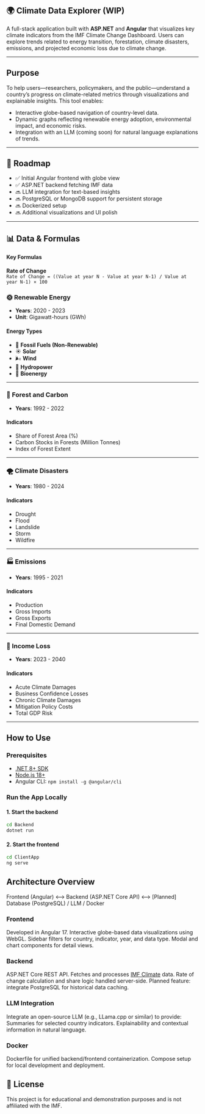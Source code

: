 ## 🌍 Climate Data Explorer (WIP)

A full-stack application built with **ASP.NET** and **Angular** that visualizes key climate indicators from the IMF Climate Change Dashboard. Users can explore trends related to energy transition, forestation, climate disasters, emissions, and projected economic loss due to climate change.

---

## Purpose

To help users—researchers, policymakers, and the public—understand a country’s progress on climate-related metrics through visualizations and explainable insights. This tool enables:

- Interactive globe-based navigation of country-level data.
- Dynamic graphs reflecting renewable energy adoption, environmental impact, and economic risks.
- Integration with an LLM (coming soon) for natural language explanations of trends.

---

## 📌 Roadmap

- ✅ Initial Angular frontend with globe view  
- ✅ ASP.NET backend fetching IMF data  
- 🔜 LLM integration for text-based insights  
- 🔜 PostgreSQL or MongoDB support for persistent storage  
- 🔜 Dockerized setup  
- 🔜 Additional visualizations and UI polish  

---

## 📊 Data & Formulas

#### Key Formulas

**Rate of Change**  
`Rate of Change = ((Value at year N - Value at year N-1) / Value at year N-1) × 100`

### 🌞 Renewable Energy

- **Years**: 2020 - 2023  
- **Unit**: Gigawatt-hours (GWh)

#### Energy Types

- 🔴 **Fossil Fuels (Non-Renewable)** 
- ☀️ **Solar**
- 🌬️ **Wind**  
- 🌊 **Hydropower**  
- 🌱 **Bioenergy**
---

### 🌲 Forest and Carbon

- **Years**: 1992 - 2022  

#### Indicators

- Share of Forest Area (%)  
- Carbon Stocks in Forests (Million Tonnes)  
- Index of Forest Extent  
---

### 🌪️ Climate Disasters

- **Years**: 1980 - 2024  

#### Indicators

- Drought  
- Flood  
- Landslide  
- Storm  
- Wildfire  
---

### 🏭 Emissions

- **Years**: 1995 - 2021  

#### Indicators

- Production  
- Gross Imports  
- Gross Exports  
- Final Domestic Demand  
---

### 💸 Income Loss

- **Years**: 2023 - 2040  

#### Indicators

- Acute Climate Damages  
- Business Confidence Losses  
- Chronic Climate Damages  
- Mitigation Policy Costs  
- Total GDP Risk  
---

## How to Use

### Prerequisites

- [.NET 8+ SDK](https://dotnet.microsoft.com/download)
- [Node.js 18+](https://nodejs.org/)
- Angular CLI: `npm install -g @angular/cli`

### Run the App Locally

#### 1. Start the backend
```bash
cd Backend
dotnet run
```

#### 2. Start the frontend
```bash
cd ClientApp
ng serve
```

## Architecture Overview
Frontend (Angular) <--> Backend (ASP.NET Core API) <--> [Planned] Database (PostgreSQL) / LLM / Docker

### Frontend
Developed in Angular 17.
Interactive globe-based data visualizations using WebGL.
Sidebar filters for country, indicator, year, and data type.
Modal and chart components for detail views.

### Backend
ASP.NET Core REST API.
Fetches and processes [IMF Climate](https://climatedata.imf.org/) data.
Rate of change calculation and share logic handled server-side.
Planned feature: integrate PostgreSQL for historical data caching.

### LLM Integration
Integrate an open-source LLM (e.g., LLama.cpp or similar) to provide:
Summaries for selected country indicators.
Explainability and contextual information in natural language.

### Docker
Dockerfile for unified backend/frontend containerization.
Compose setup for local development and deployment.

## 📄 License
This project is for educational and demonstration purposes and is not affiliated with the IMF. 

